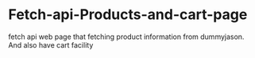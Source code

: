 # Fetch-api-Products-and-cart-page
 fetch api web page that fetching product information from dummyjason. And also have cart facility
